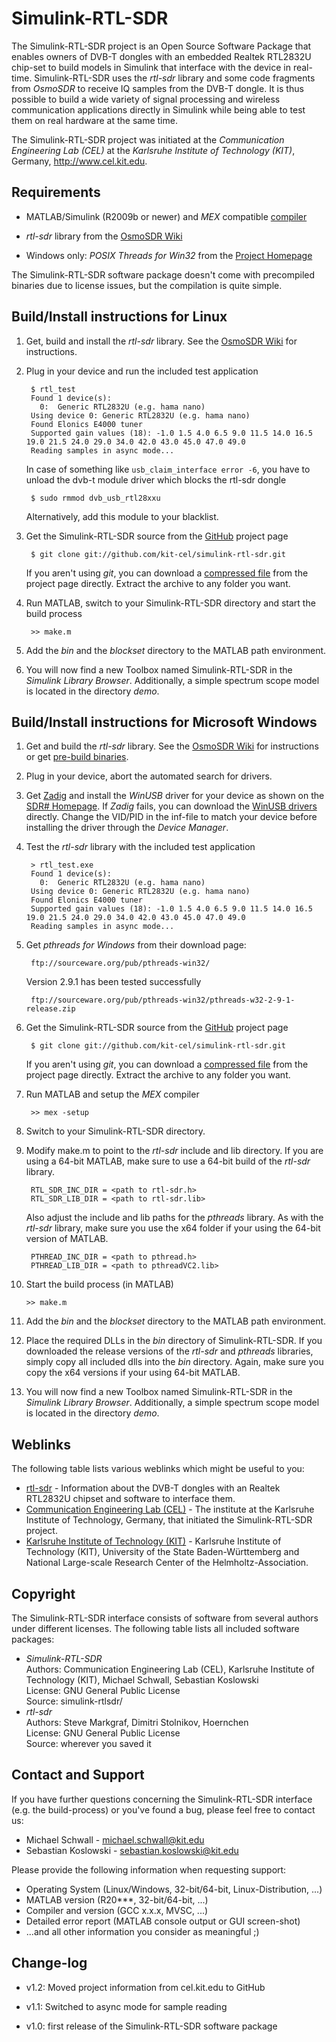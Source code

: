 Simulink-RTL-SDR
================

The Simulink-RTL-SDR project is an Open Source Software Package that enables owners of DVB-T dongles with an embedded Realtek RTL2832U chip-set to build models in Simulink that interface with the device in real-time. Simulink-RTL-SDR uses the *rtl-sdr* library and some code fragments from *OsmoSDR* to receive IQ samples from the DVB-T dongle. It is thus possible to build a wide variety of signal processing and wireless communication applications directly in Simulink while being able to test them on real hardware at the same time.

The Simulink-RTL-SDR project was initiated at the *Communication Engineering Lab (CEL)* at the *Karlsruhe Institute of Technology (KIT)*, Germany, <http://www.cel.kit.edu>.

Requirements
------------

- MATLAB/Simulink (R2009b or newer) and *MEX* compatible [compiler](http://www.mathworks.de/support/compilers)

- *rtl-sdr* library from the [OsmoSDR Wiki](http://sdr.osmocom.org/trac/wiki/rtl-sdr "rtl-sdr project page")

- Windows only: *POSIX Threads for Win32* from the [Project Homepage](http://sourceware.org/pthreads-win32/)

The Simulink-RTL-SDR software package doesn't come with precompiled binaries due to license issues, but the compilation is quite simple. 

Build/Install instructions for Linux
------------------------------------

1. Get, build and install the *rtl-sdr* library. See the [OsmoSDR Wiki](http://sdr.osmocom.org/trac/wiki/rtl-sdr) for instructions.

2. Plug in your device and run the included test application

		$ rtl_test
		Found 1 device(s):
          0:  Generic RTL2832U (e.g. hama nano)
        Using device 0: Generic RTL2832U (e.g. hama nano)
        Found Elonics E4000 tuner
        Supported gain values (18): -1.0 1.5 4.0 6.5 9.0 11.5 14.0 16.5 19.0 21.5 24.0 29.0 34.0 42.0 43.0 45.0 47.0 49.0 
        Reading samples in async mode...

   In case of something like `usb_claim_interface error -6`, you have to unload the dvb-t module driver which blocks the rtl-sdr dongle

   		$ sudo rmmod dvb_usb_rtl28xxu 

   Alternatively, add this module to your blacklist.

3. Get the Simulink-RTL-SDR source from the [GitHub](https://github.com/kit-cel/simulink-rtl-sdr) project page

		$ git clone git://github.com/kit-cel/simulink-rtl-sdr.git
        
	If you aren't using *git*, you can download a [compressed file](https://github.com/kit-cel/simulink-rtl-sdr) from the project page directly. Extract the archive to any folder you want.
		
4. Run MATLAB, switch to your Simulink-RTL-SDR directory and start the build process

		>> make.m

5. Add the *bin* and the *blockset* directory to the MATLAB path environment.

6. You will now find a new Toolbox named Simulink-RTL-SDR in the *Simulink Library Browser*. Additionally, a simple spectrum scope model is located in the directory *demo*.


Build/Install instructions for Microsoft Windows
------------------------------------------------

1. Get and build the *rtl-sdr* library. See the [OsmoSDR Wiki](http://sdr.osmocom.org/trac/wiki/rtl-sdr) for instructions or get [pre-build binaries](http://sdr.osmocom.org/trac/raw-attachment/wiki/rtl-sdr/RelWithDebInfo.zip). 

2. Plug in your device, abort the automated search for drivers.

3. Get [Zadig](http://sourceforge.net/projects/libwdi/files/zadig/) and install the *WinUSB* driver for your device as shown on the [SDR# Homepage](http://rtlsdr.org/softwarewindows). If *Zadig* fails, you can download the [WinUSB drivers](http://libusb-winusb-wip.googlecode.com/files/winusb%20driver.zip) directly. Change the VID/PID in the inf-file to match your device before installing the driver through the *Device Manager*.

4. Test the *rtl-sdr* library with the included test application

		> rtl_test.exe
		Found 1 device(s):
          0:  Generic RTL2832U (e.g. hama nano)
        Using device 0: Generic RTL2832U (e.g. hama nano)
        Found Elonics E4000 tuner
        Supported gain values (18): -1.0 1.5 4.0 6.5 9.0 11.5 14.0 16.5 19.0 21.5 24.0 29.0 34.0 42.0 43.0 45.0 47.0 49.0 
        Reading samples in async mode...

5. Get *pthreads for Windows* from their download page:

		ftp://sourceware.org/pub/pthreads-win32/ 


	Version 2.9.1 has been tested successfully 

		ftp://sourceware.org/pub/pthreads-win32/pthreads-w32-2-9-1-release.zip

6. Get the Simulink-RTL-SDR source from the [GitHub](https://github.com/kit-cel/simulink-rtl-sdr) project page

		$ git clone git://github.com/kit-cel/simulink-rtl-sdr.git

	If you aren't using *git*, you can download a [compressed file](https://github.com/kit-cel/simulink-rtl-sdr) from the project page directly. Extract the archive to any folder you want.

7. Run MATLAB and setup the *MEX* compiler
	
		>> mex -setup

8. Switch to your Simulink-RTL-SDR directory.

9. Modify make.m to point to the *rtl-sdr* include and lib directory. If you are using a 64-bit MATLAB, make sure to use a 64-bit build of the *rtl-sdr* library.

		RTL_SDR_INC_DIR = <path to rtl-sdr.h>
		RTL_SDR_LIB_DIR = <path to rtl-sdr.lib>

	Also adjust the include and lib paths for the *pthreads* library. As with the *rtl-sdr* library, make sure you use the x64 folder if your using the 64-bit version of MATLAB.

		PTHREAD_INC_DIR = <path to pthread.h>
		PTHREAD_LIB_DIR = <path to pthreadVC2.lib>

10. Start the build process (in MATLAB)

		>> make.m

11. Add the *bin* and the *blockset* directory to the MATLAB path environment.

12. Place the required DLLs in the *bin* directory of Simulink-RTL-SDR. If you downloaded the release versions of the *rtl-sdr* and *pthreads* libraries, simply copy all included dlls into the *bin* directory. Again, make sure you copy the x64 versions if your using 64-bit MATLAB.

13. You will now find a new Toolbox named Simulink-RTL-SDR in the *Simulink Library Browser*. Additionally, a simple spectrum scope model is located in the directory *demo*.

Weblinks
--------

The following table lists various weblinks which might be useful to you:

- [rtl-sdr](http://sdr.osmocom.org/trac/wiki/rtl-sdr) - Information about the DVB-T dongles with an Realtek RTL2832U chipset and software to interface them.
- [Communication Engineering Lab (CEL)](http://www.cel.kit.edu/english/index.php) - The institute at the Karlsruhe Institute of Technology, Germany, that initiated the Simulink-RTL-SDR project.
- [Karlsruhe Institute of Technology (KIT)](http://www.kit.edu/english/index.php) - Karlsruhe Institute of Technology (KIT), University of the State Baden-Württemberg and National Large-scale Research Center of the Helmholtz-Association.

Copyright
---------

The Simulink-RTL-SDR interface consists of software from several authors under different licenses. The following table lists all included software packages:

- *Simulink-RTL-SDR*  
  Authors: Communication Engineering Lab (CEL), Karlsruhe Institute of Technology (KIT), Michael Schwall, Sebastian Koslowski  
  License: GNU General Public License  
  Source:  simulink-rtlsdr/
- *rtl-sdr*  
  Authors: Steve Markgraf, Dimitri Stolnikov, Hoernchen  
  License: GNU General Public License  
  Source:  wherever you saved it

Contact and Support
-------------------

If you have further questions concerning the Simulink-RTL-SDR interface (e.g. the build-process) or you've found a bug, please feel free to contact us:

- Michael Schwall - [michael.schwall@kit.edu](mailto:michael.schwall@kit.edu)
- Sebastian Koslowski - [sebastian.koslowski@kit.edu](mailto:sebastian.koslowski@kit.edu)

Please provide the following information when requesting support:

- Operating System (Linux/Windows, 32-bit/64-bit, Linux-Distribution, ...)
- MATLAB version (R20***, 32-bit/64-bit, ...)
- Compiler and version (GCC x.x.x, MVSC, ...)
- Detailed error report (MATLAB console output or GUI screen-shot)
- ...and all other information you consider as meaningful ;)

Change-log
---------

- v1.2: Moved project information from cel.kit.edu to GitHub

- v1.1: Switched to async mode for sample reading

- v1.0: first release of the Simulink-RTL-SDR software package